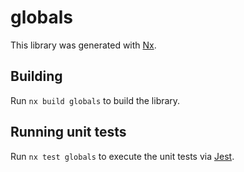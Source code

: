 # globals

This library was generated with [Nx](https://nx.dev).

## Building

Run `nx build globals` to build the library.

## Running unit tests

Run `nx test globals` to execute the unit tests via [Jest](https://jestjs.io).
